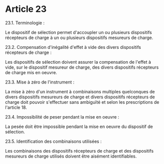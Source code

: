 # Article 23

23.1. Terminologie :

Le dispositif de sélection permet d'accoupler un ou plusieurs dispositifs récepteurs de charge à un ou plusieurs dispositifs mesureurs de charge.

23.2. Compensation d'inégalité d'effet à vide des divers dispositifs récepteurs de charge :

Les dispositifs de sélection doivent assurer la compensation de l'effet à vide, sur le dispositif mesureur de charge, des divers dispositifs récepteurs de charge mis en oeuvre.

23.3. Mise à zéro de l'instrument :

La mise à zéro d'un instrument à combinaisons multiples quelconques de divers dispositifs mesureurs de charge et divers dispositifs récepteurs de charge doit pouvoir s'effectuer sans ambiguïté et selon les prescriptions de l'article 18.

23.4. Impossibilité de peser pendant la mise en oeuvre :

La pesée doit être impossible pendant la mise en oeuvre du dispositif de sélection.

23.5. Identification des combinaisons utilisées :

Les combinaisons des dispositifs récepteurs de charge et des dispositifs mesureurs de charge utilisés doivent être aisément identifiables.
